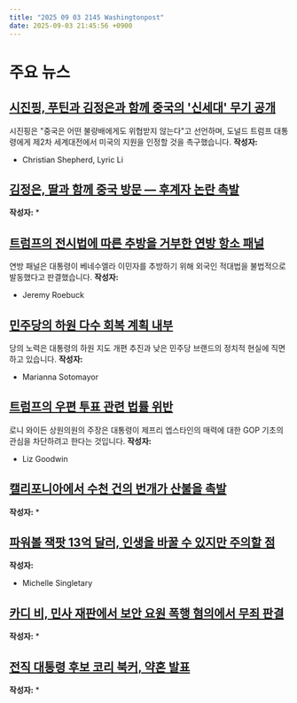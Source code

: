 ```yaml
---
title: "2025 09 03 2145 Washingtonpost"
date: 2025-09-03 21:45:56 +0900
---
```


# 주요 뉴스

## [시진핑, 푸틴과 김정은과 함께 중국의 '신세대' 무기 공개](https://www.washingtonpost.com/world/2025/09/02/china-military-parade-world-war-anniversary/)
시진핑은 "중국은 어떤 불량배에게도 위협받지 않는다"고 선언하며, 도널드 트럼프 대통령에게 제2차 세계대전에서 미국의 지원을 인정할 것을 촉구했습니다. **작성자:**
* Christian Shepherd, Lyric Li

## [김정은, 딸과 함께 중국 방문 — 후계자 논란 촉발](https://www.washingtonpost.com/world/2025/09/03/kim-jong-un-daughter-china/)
**작성자:**
*

## [트럼프의 전시법에 따른 추방을 거부한 연방 항소 패널](https://www.washingtonpost.com/immigration/2025/09/03/panel-rejects-trump-deportations-venezuela/)
연방 패널은 대통령이 베네수엘라 이민자를 추방하기 위해 외국인 적대법을 불법적으로 발동했다고 판결했습니다. **작성자:**
* Jeremy Roebuck

## [민주당의 하원 다수 회복 계획 내부](https://www.washingtonpost.com/politics/2025/09/03/democrats-2026-midterms-agenda-hakeem-jeffries-trump/)
당의 노력은 대통령의 하원 지도 개편 추진과 낮은 민주당 브랜드의 정치적 현실에 직면하고 있습니다. **작성자:**
* Marianna Sotomayor

## [트럼프의 우편 투표 관련 법률 위반](https://www.washingtonpost.com/politics/2025/09/02/bessent-epstein-reports-sars-ron-wyden/)
로니 와이든 상원의원의 주장은 대통령이 제프리 엡스타인의 매력에 대한 GOP 기초의 관심을 차단하려고 한다는 것입니다. **작성자:**
* Liz Goodwin

## [캘리포니아에서 수천 건의 번개가 산불을 촉발](https://www.washingtonpost.com/weather/2025/09/03/california-fires-wildfires-news-update/)
**작성자:**
*

## [파워볼 잭팟 13억 달러, 인생을 바꿀 수 있지만 주의할 점](https://www.washingtonpost.com/business/2025/09/03/powerball-jackpot-billion-money-issues/)
**작성자:**
* Michelle Singletary

## [카디 비, 민사 재판에서 보안 요원 폭행 혐의에서 무죄 판결](https://www.washingtonpost.com/style/2025/09/03/cardi-b-assault-trial-cleared/)
**작성자:**
*

## [전직 대통령 후보 코리 북커, 약혼 발표](https://www.washingtonpost.com/politics/2025/09/02/sen-cory-booker-former-presidential-candidate-is-engaged/)
**작성자:**
*
